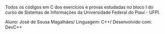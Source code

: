 Todos os códigos em C dos exercícios e provas estudadas no bloco I do curso de Sistemas de Informações da Universidade Federal do Piauí - UFPI.

Aluno: José de Sousa Magalhães/
Linguagem: C++/
Desenvolvido com: DevC++
